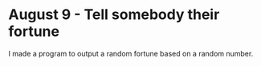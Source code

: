 # August 9 - Tell somebody their fortune

I made a program to output a random fortune based on a random number.